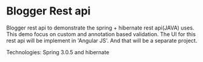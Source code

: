 Blogger Rest api
===================

Blogger rest api to demonstrate the spring + hibernate rest api(JAVA) uses. This demo focus on custom and annotation based validation.
The UI for this rest api will be implement in 'Angular JS'. And that will be a separate project.


Technologies:
			Spring 3.0.5 and hibernate 